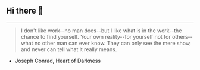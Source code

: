 ## Hi there 👋

---
> I don't like work--no man does--but I like what is in the work--the chance to find yourself. Your own reality--for yourself not for others--what no other man can ever know. They can only see the mere show, and never can tell what it really means.

-  Joseph Conrad, Heart of Darkness 

<!--
**25000394g/25000394g** is a ✨ _special_ ✨ repository because its `README.md` (this file) appears on your GitHub profile.

Here are some ideas to get you started:

- 🔭 I’m currently working on ...
- 🌱 I’m currently learning ...
- 👯 I’m looking to collaborate on ...
- 🤔 I’m looking for help with ...
- 💬 Ask me about ...
- 📫 How to reach me: ...
- 😄 Pronouns: ...
- ⚡ Fun fact: ...
-->
